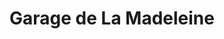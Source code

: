 ---
title: "Garage de La Madeleine"
url: /la-madeleine/garage-de-la-madeleine/
shop: réparation de voitures
---